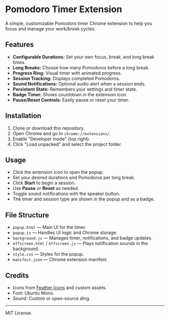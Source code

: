 # Pomodoro Timer Extension

A simple, customizable Pomodoro timer Chrome extension to help you focus and manage your work/break cycles.

## Features

- **Configurable Durations:** Set your own focus, break, and long break times.
- **Long Breaks:** Choose how many Pomodoros before a long break.
- **Progress Ring:** Visual timer with animated progress.
- **Session Tracking:** Displays completed Pomodoros.
- **Sound Notifications:** Optional audio alert when a session ends.
- **Persistent State:** Remembers your settings and timer state.
- **Badge Timer:** Shows countdown in the extension icon.
- **Pause/Reset Controls:** Easily pause or reset your timer.

## Installation

1. Clone or download this repository.
2. Open Chrome and go to `chrome://extensions/`.
3. Enable "Developer mode" (top right).
4. Click "Load unpacked" and select the project folder.

## Usage

- Click the extension icon to open the popup.
- Set your desired durations and Pomodoros per long break.
- Click **Start** to begin a session.
- Use **Pause** or **Reset** as needed.
- Toggle sound notifications with the speaker button.
- The timer and session type are shown in the popup and as a badge.

## File Structure

- `popup.html` — Main UI for the timer.
- `popup.js` — Handles UI logic and Chrome storage.
- `background.js` — Manages timer, notifications, and badge updates.
- `offscreen.html` / `offscreen.js` — Plays notification sounds in the background.
- `style.css` — Styles for the popup.
- `manifest.json` — Chrome extension manifest.

## Credits

- Icons from [Feather Icons](https://feathericons.com/) and custom assets.
- Font: Ubuntu Mono.
- Sound: Custom or open-source ding.

---

MIT License.